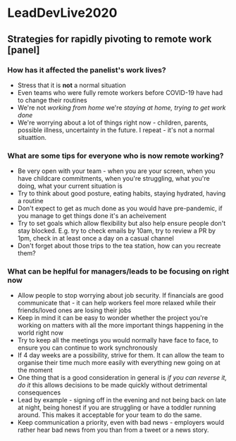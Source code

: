 # LeadDevLive2020

## Strategies for rapidly pivoting to remote work [panel]

### How has it affected the panelist's work lives?
- Stress that it is **not** a normal situation
- Even teams who were fully remote workers before COVID-19 have had to change their routines
- We're not *working from home* we're *staying at home, trying to get work done*
- We're worrying about a lot of things right now - children, parents, possible illness, uncertainty in the future. I repeat - it's not a normal situattion.

### What are some tips for everyone who is now remote working?
- Be very open with your team - when you are your screen, when you have childcare commitments, when you're struggling, what you're doing, what your current situation is
- Try to think about good posture, eating habits, staying hydrated, having a routine
- Don't expect to get as much done as you would have pre-pandemic, if you manage to get things done it's an acheivement
- Try to set goals which allow flexibility but also help ensure people don't stay blocked. E.g. try to check emails by 10am, try to review a PR by 1pm, check in at least once a day on a casual channel
- Don't forget about those trips to the tea station, how can you recreate them?

### What can be heplful for managers/leads to be focusing on right now
- Allow people to stop worrying about job security. If financials are good communicate that - it can help workers feel more relaxed while their friends/loved ones are losing their jobs
- Keep in mind it can be easy to wonder whether the project you're working on matters with all the more important things happening in the world right now
- Try to keep all the meetings you would normally have face to face, to ensure you can continue to work synchronously
- If 4 day weeks are a possibility, strive for them. It can allow the team to organise their time much more easily with everything new going on at the moment
- One thing that is a good consideration in general is *if you can reverse it, do it* this allows decisions to be made quickly without detrimental consequences
- Lead by example - signing off in the evening and not being back on late at night, being honest if you are struggling or have a toddler running around. This makes it acceptable for your team to do the same.
- Keep communication a priority, even with bad news - employers would rather hear bad news from you than from a tweet or a news story.


